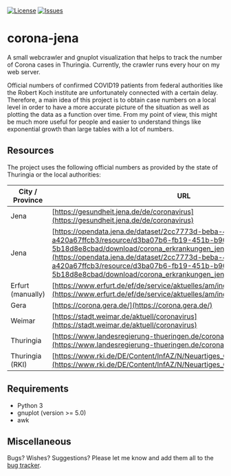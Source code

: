 [![License](https://img.shields.io/github/license/micb25/corona-jena.svg)](LICENSE)
[![Issues](https://img.shields.io/github/issues/micb25/corona-jena.svg)](https://github.com/micb25/corona-jena/issues)

# corona-jena
A small webcrawler and gnuplot visualization that helps to track the number of Corona cases in Thuringia. Currently, the crawler runs every hour on my web server.

Official numbers of confirmed COVID19 patients from federal authorities like the Robert Koch institute are unfortunately connected with a certain delay. Therefore, a main idea of this project is to obtain case numbers on a local level in order to have a more accurate picture of the situation as well as plotting the data as a function over time. From my point of view, this might be much more useful for people and easier to understand things like exponential growth than large tables with a lot of numbers.

## Resources

The project uses the following official numbers as provided by the state of Thuringia or the local authorities:

| City / Province | URL                                                                                                                                                          |
|-----------------|--------------------------------------------------------------------------------------------------------------------------------------------------------------|
| Jena            | [https://gesundheit.jena.de/de/coronavirus](https://gesundheit.jena.de/de/coronavirus) |
| Jena            | [https://opendata.jena.de/dataset/2cc7773d-beba-43ad-9808-a420a67ffcb3/resource/d3ba07b6-fb19-451b-b902-5b18d8e8cbad/download/corona_erkrankungen_jena.csv](https://opendata.jena.de/dataset/2cc7773d-beba-43ad-9808-a420a67ffcb3/resource/d3ba07b6-fb19-451b-b902-5b18d8e8cbad/download/corona_erkrankungen_jena.csv)                                                                       |
| Erfurt (manually) | [https://www.erfurt.de/ef/de/service/aktuelles/am/index.itl](https://www.erfurt.de/ef/de/service/aktuelles/am/index.itl) |
| Gera            | [https://corona.gera.de/](https://corona.gera.de/)                                                                                                           |
| Weimar          | [https://stadt.weimar.de/aktuell/coronavirus](https://stadt.weimar.de/aktuell/coronavirus)                                                                   |
| Thuringia       | [https://www.landesregierung-thueringen.de/corona-bulletin](https://www.landesregierung-thueringen.de/corona-bulletin)                                       |
| Thuringia (RKI) | [https://www.rki.de/DE/Content/InfAZ/N/Neuartiges_Coronavirus/Fallzahlen.html](https://www.rki.de/DE/Content/InfAZ/N/Neuartiges_Coronavirus/Fallzahlen.html) |

## Requirements 
- Python 3
- gnuplot (version >= 5.0)
- awk

## Miscellaneous
Bugs? Wishes? Suggestions? Please let me know and add them all to the [bug tracker](https://github.com/micb25/corona-jena/issues).

